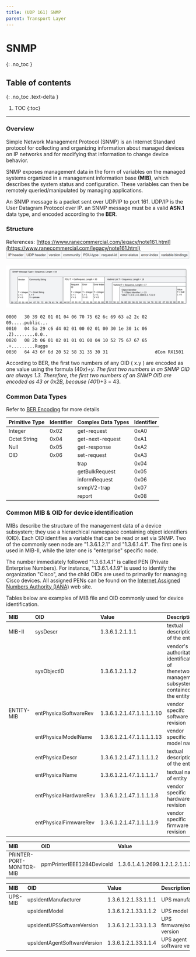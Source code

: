 ```yaml
---
title: (UDP 161) SNMP
parent: Transport Layer
---
```


# SNMP
{: .no_toc }

## Table of contents
{: .no_toc .text-delta }

1. TOC
{:toc}

---

### Overview
Simple Network Management Protocol (SNMP) is an Internet Standard protocol for collecting and organizing information about managed devices on IP networks and for modifying that information to change device behavior.<br>

SNMP exposes management data in the form of variables on the managed systems organized in a management information base <b>(MIB)</b>, which describes the system status and configuration. These variables can then be remotely queried/manipulated by managing applications.<br>

An SNMP message is a packet sent over UDP/IP to port 161. UDP/IP is the User Datagram Protocol over IP. an SNMP message must be a valid <b>ASN.1</b> data type, and encoded according to the <b>BER</b>.

### Structure
References: [https://www.ranecommercial.com/legacy/note161.html](https://www.ranecommercial.com/legacy/note161.html)
![](./figure-1.png)

![](./figure-2.jpeg)

```
0000   30 39 02 01 01 04 06 70 75 62 6c 69 63 a2 2c 02   09.....public.,.
0010   04 5a 29 c6 d4 02 01 00 02 01 00 30 1e 30 1c 06   .Z)........0.0..
0020   08 2b 06 01 02 01 01 01 00 04 10 52 75 67 67 65   .+.........Rugge
0030   64 43 6f 6d 20 52 58 31 35 30 31                  dCom RX1501
```

According to BER, the first two numbers of any OID ( x.y ) are encoded as one value using the formula (40*x)+y. The first two numbers in an SNMP OID are always 1.3. Therefore, the first two numbers of an SNMP OID are encoded as 43 or 0x2B, because (40*1)+3 = 43.

### Common Data Types
Refer to [BER Encoding](./ber-encoding/) for more details

| Primitive Type | Identifier | Complex Data Types | Identifier |
|:---------------|:-----------|:-------------------|:-----------|
| Integer        | 0x02       | get-request        | 0xA0       |
| Octet String   | 0x04       | get-next-request   | 0xA1       |
| Null           | 0x05       | get-response       | 0xA2       |
| OID            | 0x06       | set-request        | 0xA3       |
|                |            | trap               | 0x04       |
|                |            | getBulkRequest     | 0x05       |
|                |            | informRequest      | 0x06       |
|                |            | snmpV2-trap        | 0x07       |
|                |            | report             | 0x08       |

### Common MIB & OID for device identification

MIBs describe the structure of the management data of a device subsystem; they use a hierarchical namespace containing object identifiers (OID). Each OID identifies a variable that can be read or set via SNMP. Two of the commonly seen node are "1.3.6.1.2.1" and "1.3.6.1.4.1". The first one is used in MIB-II, while the later one is "enterprise" specific node.<br>

The number immediately followed "1.3.6.1.4.1" is called PEN (Private Enterprise Numbers). For instance, "1.3.6.1.4.1.9" is used to identify the organization "Cisco", and the child OIDs are used to primarily for managing Cisco devices. All assigned PENs can be found on the [Internet Assigned Numbers Authority (IANA)](https://www.iana.org/assignments/enterprise-numbers/?q=cisco) web site.<br>

Tables below are examples of MIB file and OID commonly used for device identification.

| MIB        | OID                     | Value                     | Description                       |
|:-----------|:------------------------|:--------------------------|:----------------------------------|
| MIB-II     | sysDescr                | 1.3.6.1.2.1.1.1           | textual description of the entity |
|            | sysObjectID             | 1.3.6.1.2.1.1.2           | vendor's authoritative identification of thenetwork management subsystem contained in the entity |
| ENTITY-MIB | entPhysicalSoftwareRev  | 1.3.6.1.2.1.47.1.1.1.1.10 | vendor specifc software revision  |
|            | entPhysicalModelName    | 1.3.6.1.2.1.47.1.1.1.1.13 | vendor specific model name        |
|            | entPhysicalDescr        | 1.3.6.1.2.1.47.1.1.1.1.2  | textual description of the entity |
|            | entPhysicalName         | 1.3.6.1.2.1.47.1.1.1.1.7  | textual name of entity            |
|            | entPhysicalHardwareRev  | 1.3.6.1.2.1.47.1.1.1.1.8  | vendor specific hardware revision |
|            | entPhysicalFirmwareRev  | 1.3.6.1.2.1.47.1.1.1.1.9  | vendor specific firmware revision |

| MIB                      | OID                        | Value                          | Description                       |
|:-------------------------|:---------------------------|:-------------------------------|:----------------------------------|
| PRINTER-PORT-MONITOR-MIB | ppmPrinterIEEE1284DeviceId | 1.3.6.1.4.1.2699.1.2.1.2.1.1.3 | IEEE 1284 Device id               |

| MIB     | OID                          | Value                | Description                   |
|:--------|:-----------------------------|:---------------------|:------------------------------|
| UPS-MIB | upsIdentManufacturer         | 1.3.6.1.2.1.33.1.1.1 | UPS manufacturer              |
|         | upsIdentModel                | 1.3.6.1.2.1.33.1.1.2 | UPS model                     |
|         | upsIdentUPSSoftwareVersion   | 1.3.6.1.2.1.33.1.1.3 | UPS firmware/software version |
|         | upsIdentAgentSoftwareVersion | 1.3.6.1.2.1.33.1.1.4 | UPS agent software version    |